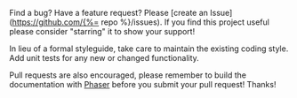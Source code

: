 Find a bug? Have a feature request? Please [create an Issue](https://github.com/{%= repo %}/issues). If you find this project useful please consider "starring" it to show your support!

In lieu of a formal styleguide, take care to maintain the existing coding style. Add unit tests for any new or changed functionality.

Pull requests are also encouraged, please remember to build the documentation with [Phaser](https://github.com/assemble/phaser) before you submit your pull request! Thanks!
